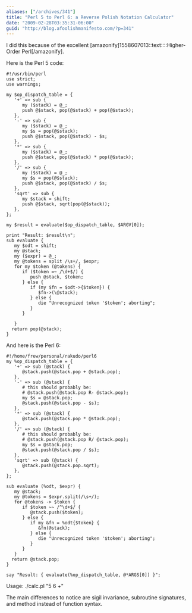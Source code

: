 ```yaml
---
aliases: ["/archives/341"]
title: "Perl 5 to Perl 6: a Reverse Polish Notation Calculator"
date: "2009-02-28T03:35:31-06:00"
guid: "http://blog.afoolishmanifesto.com/?p=341"
---
```

I did this because of the excellent [amazonify]1558607013::text::::Higher-Order Perl[/amazonify].

Here is the Perl 5 code:

    #!/usr/bin/perl
    use strict;
    use warnings;

    my $op_dispatch_table = {
       '+' => sub {
          my ($stack) = @_;
          push @$stack, pop(@$stack) + pop(@$stack);
       },
       '-' => sub {
          my ($stack) = @_;
          my $s = pop(@$stack);
          push @$stack, pop(@$stack) - $s;
       },
       '*' => sub {
          my ($stack) = @_;
          push @$stack, pop(@$stack) * pop(@$stack);
       },
       '/' => sub {
          my ($stack) = @_;
          my $s = pop(@$stack);
          push @$stack, pop(@$stack) / $s;
       },
       'sqrt' => sub {
          my $stack = shift;
          push @$stack, sqrt(pop(@$stack));
       },
    };

    my $result = evaluate($op_dispatch_table, $ARGV[0]);

    print "Result: $result\n";
    sub evaluate {
       my $odt = shift;
       my @stack;
       my ($expr) = @_;
       my @tokens = split /\s+/, $expr;
       for my $token (@tokens) {
          if ($token =~ /\d+$/) {
             push @stack, $token;
          } else {
             if (my $fn = $odt->{$token}) {
                $fn->(\@stack);
             } else {
                die "Unrecognized token '$token'; aborting";
             }
          }

       }
      return pop(@stack);
    }

And here is the Perl 6:

    #!/home/frew/personal/rakudo/perl6
    my %op_dispatch_table = {
       '+' => sub (@stack) {
          @stack.push(@stack.pop + @stack.pop);
       },
       '-' => sub (@stack) {
          # this should probably be:
          # @stack.push(@stack.pop R- @stack.pop);
          my $s = @stack.pop;
          @stack.push(@stack.pop - $s);
       },
       '*' => sub (@stack) {
          @stack.push(@stack.pop * @stack.pop);
       },
       '/' => sub (@stack) {
          # this should probably be:
          # @stack.push(@stack.pop R/ @stack.pop);
          my $s = @stack.pop;
          @stack.push(@stack.pop / $s);
       },
       'sqrt' => sub (@stack) {
          @stack.push(@stack.pop.sqrt);
       },
    };

    sub evaluate (%odt, $expr) {
       my @stack;
       my @tokens = $expr.split(/\s+/);
       for @tokens -> $token {
          if $token ~~ /^\d+$/ {
             @stack.push($token);
          } else {
             if my &fn = %odt{$token} {
                &fn(@stack);
             } else {
                die "Unrecognized token '$token'; aborting";
             }
          }
       }
      return @stack.pop;
    }

    say "Result: { evaluate(%op_dispatch_table, @*ARGS[0]) }";

Usage: ./calc.pl "5 6 +"

The main differences to notice are sigil invariance, subroutine signatures, and method instead of function syntax.
